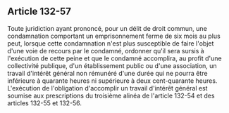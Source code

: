 Article 132-57
----
Toute juridiction ayant prononcé, pour un délit de droit commun, une
condamnation comportant un emprisonnement ferme de six mois au plus peut,
lorsque cette condamnation n'est plus susceptible de faire l'objet d'une voie de
recours par le condamné, ordonner qu'il sera sursis à l'exécution de cette peine
et que le condamné accomplira, au profit d'une collectivité publique, d'un
établissement public ou d'une association, un travail d'intérêt général non
rémunéré d'une durée qui ne pourra être inférieure à quarante heures ni
supérieure à deux cent-quarante heures. L'exécution de l'obligation d'accomplir
un travail d'intérêt général est soumise aux prescriptions du troisième alinéa
de l'article 132-54 et des articles 132-55 et 132-56.
